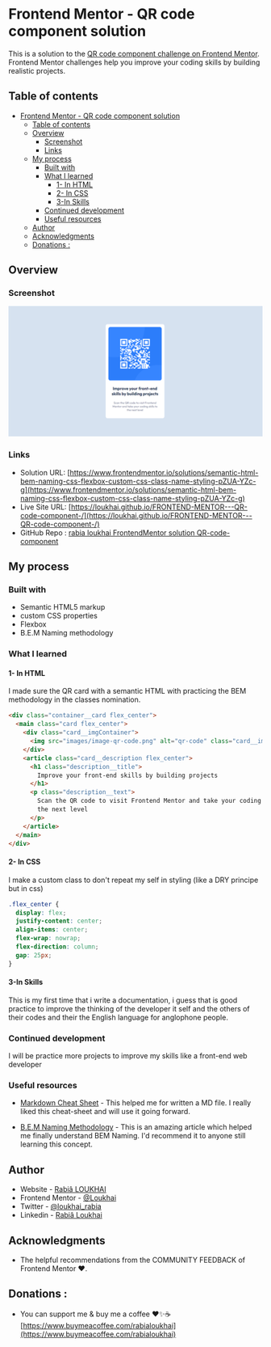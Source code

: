 # Frontend Mentor - QR code component solution

This is a solution to the [QR code component challenge on Frontend Mentor](https://www.frontendmentor.io/challenges/qr-code-component-iux_sIO_H). Frontend Mentor challenges help you improve your coding skills by building realistic projects.

## Table of contents

- [Frontend Mentor - QR code component solution](#frontend-mentor---qr-code-component-solution)
  - [Table of contents](#table-of-contents)
  - [Overview](#overview)
    - [Screenshot](#screenshot)
    - [Links](#links)
  - [My process](#my-process)
    - [Built with](#built-with)
    - [What I learned](#what-i-learned)
      - [1- In HTML](#1--in-html)
      - [2- In CSS](#2--in-css)
      - [3-In Skills](#3-in-skills)
    - [Continued development](#continued-development)
    - [Useful resources](#useful-resources)
  - [Author](#author)
  - [Acknowledgments](#acknowledgments)
  - [Donations :](#donations-)

## Overview

### Screenshot

![](./images/screenshot.png)

### Links

- Solution URL: [https://www.frontendmentor.io/solutions/semantic-html-bem-naming-css-flexbox-custom-css-class-name-styling-pZUA-YZc-g](https://www.frontendmentor.io/solutions/semantic-html-bem-naming-css-flexbox-custom-css-class-name-styling-pZUA-YZc-g)
- Live Site URL: [https://loukhai.github.io/FRONTEND-MENTOR---QR-code-component-/](https://loukhai.github.io/FRONTEND-MENTOR---QR-code-component-/)
- GitHub Repo : [rabia loukhai FrontendMentor solution QR-code-component](https://github.com/Loukhai/FRONTEND-MENTOR---QR-code-component-)

## My process

### Built with

- Semantic HTML5 markup
- custom CSS properties
- Flexbox
- B.E.M Naming methodology

### What I learned

#### 1- In HTML

I made sure the QR card with a semantic HTML with practicing the BEM methodology in the classes nomination.

```html
<div class="container__card flex_center">
  <main class="card flex_center">
    <div class="card__imgContainer">
      <img src="images/image-qr-code.png" alt="qr-code" class="card__img" />
    </div>
    <article class="card__description flex_center">
      <h1 class="description__title">
        Improve your front-end skills by building projects
      </h1>
      <p class="description__text">
        Scan the QR code to visit Frontend Mentor and take your coding skills to
        the next level
      </p>
    </article>
  </main>
</div>
```

#### 2- In CSS

I make a custom class to don't repeat my self in styling (like a DRY principe but in css)

```css
.flex_center {
  display: flex;
  justify-content: center;
  align-items: center;
  flex-wrap: nowrap;
  flex-direction: column;
  gap: 25px;
}
```

#### 3-In Skills

This is my first time that i write a documentation, i guess that is good practice to improve the thinking of the developer it self and the others of their codes and their the English language for anglophone people.

### Continued development

I will be practice more projects to improve my skills like a front-end web developer

### Useful resources

- [Markdown Cheat Sheet](https://www.markdownguide.org/cheat-sheet/) - This helped me for written a MD file. I really liked this cheat-sheet and will use it going forward.

- [B.E.M Naming Methodology](https://getbem.com/naming/) - This is an amazing article which helped me finally understand BEM Naming. I'd recommend it to anyone still learning this concept.

## Author

- Website - [Rabiâ LOUKHAI](https://rabie.vercel.app)
- Frontend Mentor - [@Loukhai](https://www.frontendmentor.io/profile/Loukhai)
- Twitter - [@loukhai_rabia](https://www.twitter.com/loukhai_rabia)
- Linkedin - [Rabiâ Loukhai](https://www.linkedin.com/in/rabi%C3%A2-l-9172a2136/)

## Acknowledgments

- The helpful recommendations from the COMMUNITY FEEDBACK of Frontend Mentor ❤️.

## Donations :

- You can support me & buy me a coffee ❤️✨☕[https://www.buymeacoffee.com/rabialoukhai](https://www.buymeacoffee.com/rabialoukhai)
